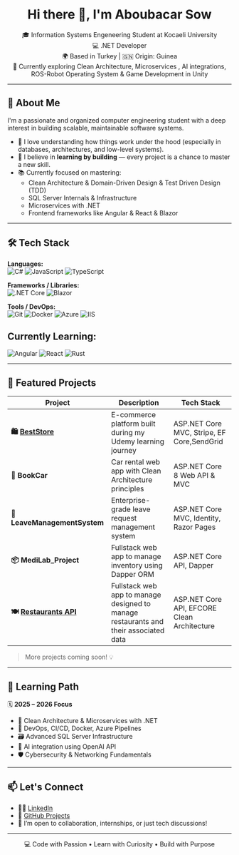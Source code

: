 <h1 align="center">Hi there 👋, I'm Aboubacar Sow</h1>

<p align="center">
  🎓 Information Systems Engeneering Student at Kocaeli University <br/>
  💻    .NET Developer <br/>
  🌍 Based in Turkey | 🇬🇳 Origin: Guinea <br/>
  🔭 Currently exploring Clean Architecture, Microservices , AI integrations, ROS-Robot Operating System & Game Development in Unity
</p>

---

## 🚀 About Me

I'm a passionate and organized computer engineering student with a deep interest in building scalable, maintainable software systems.

- 🧠 I love understanding how things work under the hood (especially in databases, architectures, and low-level systems).
- 🧩 I believe in **learning by building** — every project is a chance to master a new skill.
- 📚 Currently focused on mastering:
  - Clean Architecture & Domain-Driven Design & Test Driven Design (TDD)
  - SQL Server Internals & Infrastructure
  - Microservices with .NET
  - Frontend frameworks like Angular & React & Blazor

---

## 🛠️ Tech Stack

**Languages:**  
![C#](https://img.shields.io/badge/C%23-239120?style=flat&logo=c-sharp&logoColor=white)
![JavaScript](https://img.shields.io/badge/JavaScript-F7DF1E?style=flat&logo=javascript&logoColor=black)
![TypeScript](https://img.shields.io/badge/TypeScript-3178C6?style=flat&logo=typescript&logoColor=white)

**Frameworks / Libraries:**  
![.NET Core](https://img.shields.io/badge/.NET-512BD4?style=flat&logo=dotnet&logoColor=white)
![Blazor](https://img.shields.io/badge/Blazor-512BD4?style=flat&logo=blazor&logoColor=white)

**Tools / DevOps:**  
![Git](https://img.shields.io/badge/Git-F05032?style=flat&logo=git&logoColor=white)
![Docker](https://img.shields.io/badge/Docker-2496ED?style=flat&logo=docker&logoColor=white)
![Azure](https://img.shields.io/badge/Azure-0078D4?style=flat&logo=microsoft-azure&logoColor=white)
![IIS](https://img.shields.io/badge/IIS-0078D4?style=flat&logo=windows&logoColor=white)


## Currently Learning:
![Angular](https://img.shields.io/badge/Angular-DD0031?style=flat&logo=angular&logoColor=white)
![React](https://img.shields.io/badge/React-20232A?style=flat&logo=react&logoColor=61DAFB)
![Rust](https://img.shields.io/badge/Rust-DEA584?style=flat&logo=rust&logoColor=black)

---

## 🧩 Featured Projects

| Project | Description | Tech Stack |
|--------|-------------|------------|
| **🛍️ [BestStore](https://github.com/AboubacarSow/BestStore)** | E-commerce platform built during my Udemy learning journey | ASP.NET Core MVC, Stripe, EF Core,SendGrid |
| **🧳 BookCar** | Car rental web app with Clean Architecture principles | ASP.NET Core 8 Web API & MVC |
| **📂 LeaveManagementSystem** | Enterprise-grade leave request management system | ASP.NET Core MVC, Identity, Razor Pages |
| **📦 MediLab_Project** | Fullstack web app to manage inventory using Dapper ORM | ASP.NET Core API, Dapper |
| **🍽️ [Restaurants API](https://github.com/AboubacarSow/Restaurants)** | Fullstack web app to manage designed to manage restaurants and their associated data | ASP.NET Core API, EFCORE Clean Architecture |

> More projects coming soon! 💡

---

## 🧠 Learning Path

🗓️ **2025 – 2026 Focus**  
- 📐 Clean Architecture & Microservices with .NET  
- 🔧 DevOps, CI/CD, Docker, Azure Pipelines
- 🗃️ Advanced SQL Server Infrastructure  
- 🧬 AI integration using OpenAI API  
- 🛡️ Cybersecurity & Networking Fundamentals  

---

## 📫 Let's Connect

- 🧑‍💼 [LinkedIn](https://linkedin.com/in/aboubacar-sow-853a7b25b)
- 📂 [GitHub Projects](https://github.com/AboubacarSow?tab=repositories)
- 📝 I’m open to collaboration, internships, or just tech discussions!

---

<p align="center">
  💻 Code with Passion • Learn with Curiosity • Build with Purpose
</p>




<!---
AboubacarSow/AboubacarSow is a ✨ special ✨ repository because its `README.md` (this file) appears on your GitHub profile.
You can click the Preview link to take a look at your changes.
--->
